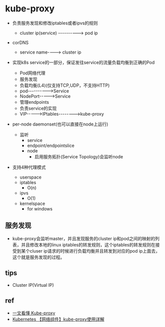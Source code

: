 # kube-proxy

+ 负责服务发现和修改iptables或者ipvs的规则
    + cluster ip(service) ----------> pod ip

+ corDNS
    + service name----> cluster ip

+ 实现k8s service的一部分，保证发往service的流量负载均衡到正确的Pod
    + Pod网络代理
    + 服务发现
    + 负载均衡(L4)(仅支持TCP,UDP，不支持HTTP)
    + pod---------->Service
    + NodePort----->Service
    + 管理endpoints
    + 负责service的实现
    + VIP----->IPtables-------->kube-proxy

+ per-node daemonset(也可以直接在node上运行)
    + 监听
        + service
        + endpoint/endpointslice
        + node
            + 启用服务拓扑(Service Topology)会监听node

+ 支持4种代理模式
    + userspace
    + iptables
        + O(n)
    + ipvs
        + O(1)
    + kernelspace
        + for windows


## 服务发现
+ kube-proxy会监听master，并且发现服务的cluster ip和pod之间的映射的列表，并且修改本地的linux iptables的转发规则，这个iptables的转发规则在接受到某个cluser ip请求的时候进行负载均衡并且转发到对应的pod ip上面去，这个就是服务发现的过程。


## tips
+ Cluster IP(Virtual IP)

## ref
+ [一文看懂 Kube-proxy](https://zhuanlan.zhihu.com/p/337806843)
+ [Kubernetes 【网络组件】kube-proxy使用详解](https://blog.csdn.net/xixihahalelehehe/article/details/115370095)
